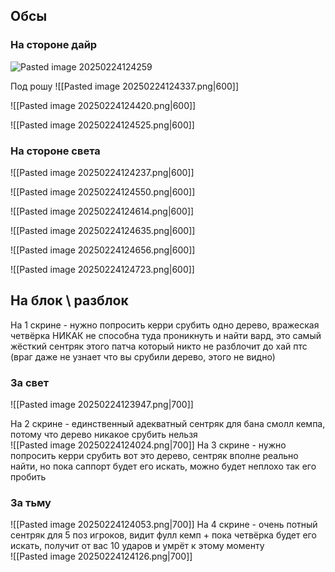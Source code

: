 ## Обсы
### На стороне дайр
![Pasted image 20250224124259](https://github.com/user-attachments/assets/2ac2b204-3e70-4eed-b987-c3e5599ca2ee|200)


Под рошу 
![[Pasted image 20250224124337.png|600]]

![[Pasted image 20250224124420.png|600]]

![[Pasted image 20250224124525.png|600]]
### На стороне света
![[Pasted image 20250224124237.png|600]]

![[Pasted image 20250224124550.png|600]]

![[Pasted image 20250224124614.png|600]]

![[Pasted image 20250224124635.png|600]]

![[Pasted image 20250224124656.png|600]]

![[Pasted image 20250224124723.png|600]]

## На блок \ разблок

На 1 скрине - нужно попросить керри срубить одно дерево, вражеская четвёрка НИКАК не способна туда проникнуть и найти вард, это самый жёсткий сентряк этого патча который никто не разблочит до хай птс (враг даже не узнает что вы срубили дерево, этого не видно)  

### За свет

![[Pasted image 20250224123947.png|700]]

На 2 скрине - единственный адекватный сентряк для бана смолл кемпа, потому что дерево никакое срубить нельзя  
![[Pasted image 20250224124024.png|700]]
На 3 скрине - нужно попросить керри срубить вот это дерево, сентряк вполне реально найти, но пока саппорт будет его искать, можно будет неплохо так его пробить  

### За тьму

![[Pasted image 20250224124053.png|700]]
На 4 скрине - очень потный сентряк для 5 поз игроков, видит фулл кемп + пока четвёрка будет его искать, получит от вас 10 ударов и умрёт к этому моменту  
![[Pasted image 20250224124126.png|700]]

